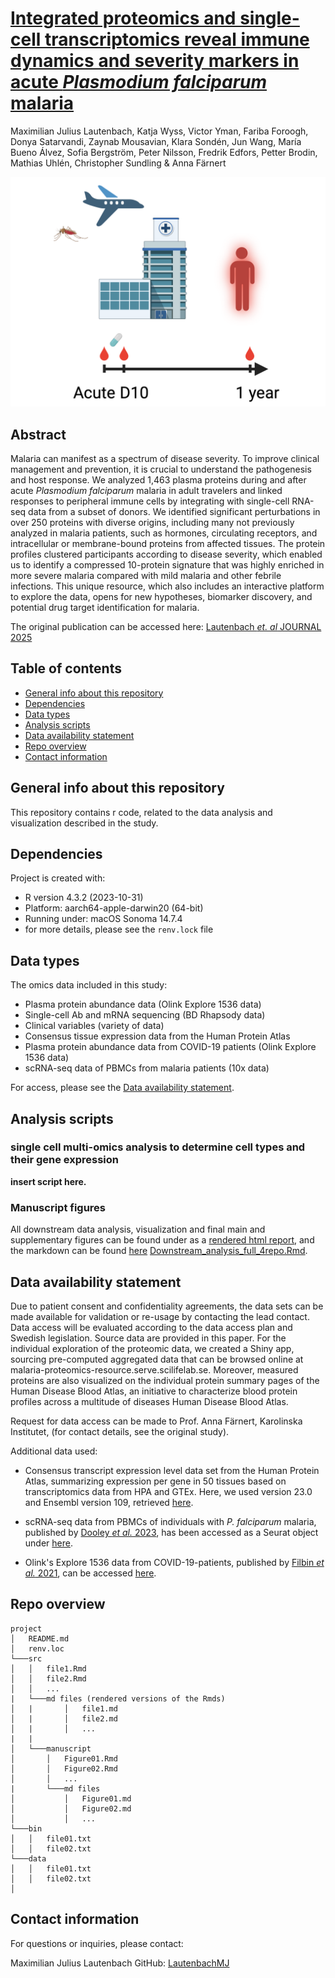 # [Integrated proteomics and single-cell transcriptomics reveal immune dynamics and severity markers in acute *Plasmodium falciparum* malaria](insert-link-to-publication)

Maximilian Julius Lautenbach, Katja Wyss, Victor Yman, Fariba Foroogh,
Donya Satarvandi, Zaynab Mousavian, Klara Sondén, Jun Wang, María Bueno
Álvez, Sofia Bergström, Peter Nilsson, Fredrik Edfors, Petter Brodin,
Mathias Uhlén, Christopher Sundling & Anna Färnert

![](./resources/graphical_abstract.png)

## Abstract

Malaria can manifest as a spectrum of disease severity. To improve
clinical management and prevention, it is crucial to understand the
pathogenesis and host response. We analyzed 1,463 plasma proteins during
and after acute *Plasmodium falciparum* malaria in adult travelers and
linked responses to peripheral immune cells by integrating with
single-cell RNA-seq data from a subset of donors. We identified
significant perturbations in over 250 proteins with diverse origins,
including many not previously analyzed in malaria patients, such as
hormones, circulating receptors, and intracellular or membrane-bound
proteins from affected tissues. The protein profiles clustered
participants according to disease severity, which enabled us to identify
a compressed 10-protein signature that was highly enriched in more
severe malaria compared with mild malaria and other febrile infections.
This unique resource, which also includes an interactive platform to
explore the data, opens for new hypotheses, biomarker discovery, and
potential drug target identification for malaria.

The original publication can be accessed here: [Lautenbach *et. al* JOURNAL 2025](https://google.com)

## Table of contents

-   [General info about this repository](#general-info-about-this-repository)
-   [Dependencies](#dependencies)
-   [Data types](#data-types)
-   [Analysis scripts](#analysis-scripts)
-   [Data availability statement](#data-availability-statement)
-   [Repo overview](#repo-overview)
-   [Contact information](#contact-information)

## General info about this repository

This repository contains r code, related to the data analysis and
visualization described in the study.


## Dependencies

Project is created with:

-   R version 4.3.2 (2023-10-31)
-   Platform: aarch64-apple-darwin20 (64-bit)
-   Running under: macOS Sonoma 14.7.4
-   for more details, please see the `renv.lock` file

## Data types

The omics data included in this study:

-   Plasma protein abundance data (Olink Explore 1536 data)
-   Single-cell Ab and mRNA sequencing (BD Rhapsody data)
-   Clinical variables (variety of data)
-   Consensus tissue expression data from the Human Protein Atlas
-   Plasma protein abundance data from COVID-19 patients (Olink Explore 1536 data)
-   scRNA-seq data of PBMCs from malaria patients (10x data)

For access, please see the [Data availability statement](#data-availability).

## Analysis scripts 

### single cell multi-omics analysis to determine cell types and their gene expression

**insert script here.**

### Manuscript figures

All downstream data analysis, visualization and final main and supplementary figures can be found under as a [rendered html report](), and the markdown can be found [here]()
[Downstream_analysis_full_4repo.Rmd](https://SundlingLab/Explore1536_Malaria/Downstream_analysis_full_4repo).

## Data availability statement 

Due to patient consent and confidentiality agreements, the data sets can
be made available for validation or re-usage by contacting the lead
contact. Data access will be evaluated according to the data access plan
and Swedish legislation. Source data are provided in this paper. For the
individual exploration of the proteomic data, we created a Shiny app,
sourcing pre-computed aggregated data that can be browsed online at
malaria-proteomics-resource.serve.scilifelab.se. Moreover, measured
proteins are also visualized on the individual protein summary pages of
the Human Disease Blood Atlas, an initiative to characterize blood
protein profiles across a multitude of diseases Human Disease Blood
Atlas.

Request for data access can be made to Prof. Anna Färnert, Karolinska
Institutet, (for contact details, see the original study).

Additional data used:

- Consensus transcript expression level data set from the Human Protein
Atlas, summarizing expression per gene in 50 tissues based on
transcriptomics data from HPA and GTEx. Here, we used version 23.0 and
Ensembl version 109, retrieved [here](https://v23.proteinatlas.org/about/download).

- scRNA-seq data from PBMCs of individuals with *P. falciparum* malaria,
published by [Dooley *et al.* 2023](https://doi.org/10.1038/s41467-023-43181-7), has been accessed as a Seurat object under
[here](https://doi.org/10.5281/zenodo.6973241).

- Olink's Explore 1536 data from COVID-19-patients, published by [Filbin *et al.* 2021](https://doi.org/10.1016/j.xcrm.2021.100287), can be accessed [here](https://data.mendeley.com/datasets/nf853r8xsj/1).



## Repo overview 
<!-- -->

```         
project
│   README.md
│   renv.loc    
└───src
│   │   file1.Rmd
│   │   file2.Rmd
│   │   ...
|   └───md files (rendered versions of the Rmds)
│   |       │   file1.md
│   |       │   file2.md
│   |       │   ...
|   |
│   └───manuscript
│       │   Figure01.Rmd
│       │   Figure02.Rmd
│       │   ...
|       └───md files
│           │   Figure01.md
│           │   Figure02.md
│           │   ...
└───bin
│   │   file01.txt
│   │   file02.txt
└───data
│   │   file01.txt
│   │   file02.txt
│
```

## Contact information

For questions or inquiries, please contact:

Maximilian Julius Lautenbach
GitHub: [LautenbachMJ](https://github.com/LautenbachMJ)
